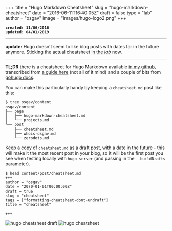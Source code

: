 
+++
title = "Hugo Markdown Cheatsheet"
slug = "hugo-markdown-cheatsheet"
date = "2016-06-11T16:40:05Z"
draft = false
type = "lab"
author = "osgav"
image = "images/hugo-logo2.png"
+++

**`created: 11/06/2016`**<br />
**`updated: 04/01/2019`**

---

**update:** Hugo doesn't seem to like blog posts with dates far in the future anymore. Sticking the actual cheatsheet [in the *lab*](/lab/cheatsheet.html) now.

---

**TL;DR** there is a cheatsheet for Hugo Markdown available [in my github](https://raw.githubusercontent.com/osgav/osgav-source/master/content/post/cheatsheet.md), transcribed from [a guide here](https://sourceforge.net/p/hugo-generator/wiki/markdown_syntax/) (not all of it mind) and a couple of bits from [gohugo docs](https://gohugo.io/overview/introduction/).

You can make this particularly handy by keeping a `cheatsheet.md` post like this:

```
$ tree osgav/content
osgav/content
├── page
│   ├── hugo-markdown-cheatsheet.md 
│   └── projects.md
└── post
    ├── cheatsheet.md 
    ├── whois-osgav.md
    └── zerodots.md
```

Keep a copy of `cheatsheet.md` as a draft post, with a date in the future - this will make it the most recent post in your blog, so it will be the first post you see when testing locally with `hugo server` (and passing in the `--buildDrafts` parameter).

```
$ head content/post/cheatsheet.md
+++
author = "osgav"
date = "2070-01-01T00:00:00Z"
draft = true
slug = "cheatsheet"
tags = ["formatting-cheatsheet-dont-undraft"]
title = "cheatsheet"

+++
```
![hugo cheatsheet draft](/images/hugo_cheatsheet_draft.png)
![hugo cheatsheet](/images/hugo_cheatsheet.png)


